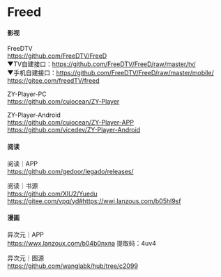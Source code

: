 # Freed

#### 影视
FreeDTV</br>
https://github.com/FreeDTV/FreeD</br>
▼TV自建接口：https://github.com/FreeDTV/FreeD/raw/master/tv/</br>
▼手机自建接口：https://github.com/FreeDTV/FreeD/raw/master/mobile/</br>
https://gitee.com/freedTV/freed

ZY-Player-PC</br>
https://github.com/cuiocean/ZY-Player

ZY-Player-Android</br>
https://github.com/cuiocean/ZY-Player-APP</br>
https://github.com/vicedev/ZY-Player-Android

#### 阅读
阅读｜APP</br>
https://github.com/gedoor/legado/releases/

阅读｜书源</br>
https://github.com/XIU2/Yuedu</br>
https://gitee.com/vpq/yd#https://wwi.lanzous.com/b05hl9sf

#### 漫画
异次元｜APP</br>
https://wwx.lanzoux.com/b04b0nxna 提取码：4uv4

异次元｜图源</br>
https://github.com/wanglabk/hub/tree/c2099
